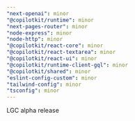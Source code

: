 ```yaml
---
"next-openai": minor
"@copilotkit/runtime": minor
"next-pages-router": minor
"node-express": minor
"node-http": minor
"@copilotkit/react-core": minor
"@copilotkit/react-textarea": minor
"@copilotkit/react-ui": minor
"@copilotkit/runtime-client-gql": minor
"@copilotkit/shared": minor
"eslint-config-custom": minor
"tailwind-config": minor
"tsconfig": minor
---
```


LGC alpha release
